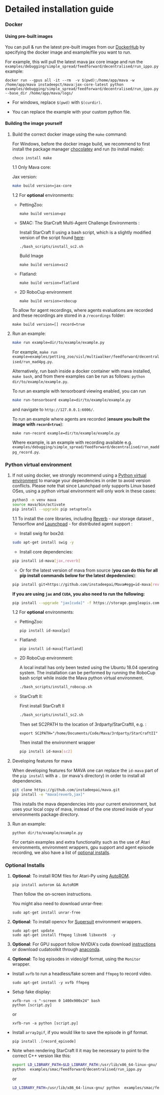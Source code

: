 # Detailed installation guide

### Docker

#### Using pre-built images

You can pull & run the latest pre-built images from our [DockerHub](https://hub.docker.com/r/instadeepct/mava) by specifying the docker image and example/file you want to run.

For example, this will pull the latest mava jax core image and run the `examples/debugging/simple_spread/feedforward/decentralised/run_ippo.py` example:

```
docker run --gpus all -it --rm  -v $(pwd):/home/app/mava -w /home/app/mava instadeepct/mava:jax-core-latest python examples/debugging/simple_spread/feedforward/decentralised/run_ippo.py --base_dir /home/app/mava/logs/
```

* For windows, replace `$(pwd)` with `$(curdir)`.

* You can replace the example with your custom python file.

#### Building the image yourself

1. Build the correct docker image using the `make` command:

    For Windows, before the docker image build, we recommend to first install the package manager [chocolatey](https://chocolatey.org/install) and run (to install make):

    ```bash
    choco install make
    ```

    1.1 Only Mava core:

    Jax version:

    ```bash
    make build version=jax-core
    ```

    1.2 For **optional** environments:

    * PettingZoo:

        ```
        make build version=pz
        ```

    * SMAC: The StarCraft Multi-Agent Challenge Environments :

        Install StarCraft II using a bash script, which is a slightly modified version of the script found [here][pymarl]:

        ```
        ./bash_scripts/install_sc2.sh
        ```

        Build Image

        ```
        make build version=sc2
        ```

    * Flatland:

        ```
        make build version=flatland
        ```

    * 2D RoboCup environment

        ```
        make build version=robocup
        ```

    To allow for agent recordings, where agents evaluations are recorded and these recordings are stored in a `/recordings` folder:

    ```
    make build version=[] record=true
    ```

2. Run an example:

    ```bash
    make run example=dir/to/example/example.py
    ```

    For example, `make run example=examples/petting_zoo/sisl/multiwalker/feedforward/decentralised/run_mad4pg.py`.

    Alternatively, run bash inside a docker container with mava installed, `make bash`, and from there examples can be run as follows: `python dir/to/example/example.py`.

    To run an example with tensorboard viewing enabled, you can run

    ```bash
    make run-tensorboard example=dir/to/example/example.py
    ```

    and navigate to `http://127.0.0.1:6006/`.

    To run an example where agents are recorded (**ensure you built the image with `record=true`**):

    ```
    make run-record example=dir/to/example/example.py
    ```

    Where example, is an example with recording available e.g. `examples/debugging/simple_spread/feedforward/decentralised/run_maddpg_record.py`.

### Python virtual environment

1. If not using docker, we strongly recommend using a
    [Python virtual environment](https://docs.python.org/3/tutorial/venv.html)
    to manage your dependencies in order to avoid version conflicts. Please note that since Launchpad only supports Linux based OSes, using a python virtual environment will only work in these cases:

    ```bash
    python3 -m venv mava
    source mava/bin/activate
    pip install --upgrade pip setuptools
    ```

    1.1  To install the core libraries, including [Reverb](https://github.com/deepmind/reverb) - our storage dataset , Tensorflow and [Launchpad](https://github.com/deepmind/launchpad) - for distributed agent support :

    * Install swig for box2d:

    ```bash
    sudo apt-get install swig -y
    ```

    * Install core dependencies:

    ```bash
    pip install id-mava[jax,reverb]
    ```

    * Or for the latest version of mava from source (**you can do this for all pip install commands below for the latest depedencies**):

    ```bash
    pip install git+https://github.com/instadeepai/Mava#egg=id-mava[reverb,jax]
    ```

    **If you are using `jax` and `CUDA`, you also need to run the following:**

    ```bash
    pip install --upgrade "jax[cuda]" -f https://storage.googleapis.com/jax-releases/jax_cuda_releases.html
    ```

    1.2 For **optional** environments:
    * PettingZoo:

        ```
        pip install id-mava[pz]
        ```

    * Flatland:

        ```
        pip install id-mava[flatland]
        ```

    * 2D RoboCup environment:

        A local install has only been tested using the Ubuntu 18.04 operating system.
        The installation can be performed by running the RoboCup bash script while inside the Mava
        python virtual environment.

        ```bash
        ./bash_scripts/install_robocup.sh
        ```

    * StarCraft II:

        First install StarCraft II

        ```bash
        ./bash_scripts/install_sc2.sh
        ```

        Then set SC2PATH to the location of 3rdparty/StarCraftII, e.g. :

        ```
        export SC2PATH="/home/Documents/Code/Mava/3rdparty/StarCraftII"
        ```

        Then install the environment wrapper

        ```bash
        pip install id-mava[sc2]
        ```

3. Developing features for mava

    When developing features for MAVA one can replace the `id-mava` part of the `pip install` with a `.` (or mava's directory) in order to install all dependencies.  

    ```bash
    git clone https://github.com/instadeepai/mava.git
    pip install -e "mava[reverb,jax]"
    ```

    This installs the mava dependencies into your current environment, but uses your local copy of mava, instead of the one stored inside of your environments package directory.

4. Run an example:

    ```
    python dir/to/example/example.py
    ```

    For certain examples and extra functionality such as the use of Atari environments, environment wrappers, gpu support and agent episode recording, we also have a list of [optional installs](OPTIONAL_INSTALL.md).

### Optional Installs

1. **Optional**: To install ROM files for Atari-Py using [AutoROM](https://github.com/PettingZoo-Team/AutoROM).

   ```
   pip install autorom && AutoROM
   ```

   Then follow the on-screen instructions.

   You might also need to download unrar-free:

   ```
   sudo apt-get install unrar-free
   ```

2. **Optional**: To install opencv for [Supersuit](https://github.com/PettingZoo-Team/SuperSuit) environment wrappers.

    ```
    sudo apt-get update
    sudo apt-get install ffmpeg libsm6 libxext6  -y
    ```

3. **Optional**: For GPU support follow NVIDIA's cuda download [instructions](https://docs.nvidia.com/cuda/cuda-installation-guide-linux/index.html) or download cudatoolkit through [anaconda](https://anaconda.org/anaconda/cudatoolkit).

4. **Optional**: To log episodes in video/gif format, using the `Monitor` wrapper.

* Install `xvfb` to run a headless/fake screen and `ffmpeg` to record video.

    ```
    sudo apt-get install -y xvfb ffmpeg
    ```

* Setup fake display:

    ```
    xvfb-run -s "-screen 0 1400x900x24" bash
    python [script.py]
    ```

    or

    ```
    xvfb-run -a python [script.py]
    ```

* Install `array2gif`, if you would like to save the episode in gif format.

    ```
    pip install .[record_episode]
    ```

* Note when rendering StarCraft II it may be necessary to point to the correct C++ version like this:

  ```bash
  export LD_LIBRARY_PATH=$LD_LIBRARY_PATH:/usr/lib/x86_64-linux-gnu/
  python  examples/smac/feedforward/decentralised/run_ippo.py
  ```

  or

  ```bash
  LD_LIBRARY_PATH=/usr/lib/x86_64-linux-gnu/ python  examples/smac/feedforward/decentralised/run_ippo.py
  ```

[pymarl]: https://github.com/oxwhirl/pymarl
